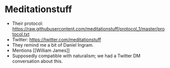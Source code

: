 # Meditationstuff
- Their protocol: https://raw.githubusercontent.com/meditationstuff/protocol_1/master/protocol.txt
- Twitter: https://twitter.com/meditationstuff
- They remind me a bit of Daniel Ingram.
- Mentions [[William James]]
- Supposedly compatible with naturalism; we had a Twitter DM conversation about this.
